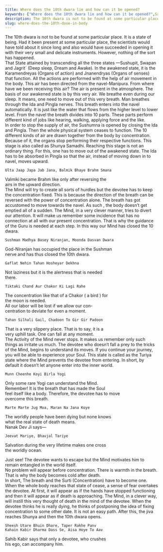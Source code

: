 ```yaml
---
title: Where does the 10th dwara lie and how can it be opened?
keywords: ["Where does the 10th dwara lie and how can it be opened?",Sahib Bandgi books,]
description: The 10th dwara is not to be found at some particular place. It is a state of being. Had it been present at some particular place, the scientists would have
slug: where-does-the-10th-dooe-in-body
---
```


The 10th dwara is not to be found at some particular place. It is a state of being. Had it been present at some particular place, the scientists would have told about it since long and also would have succeeded in opening it with their very small and delicate instruments. However, nothing of the sort has happened.   
That State attained by transcending all the three states —Sushupit, Swapan and Jagrit` (Deep sleep, Dream and Awake). In the awakened state, it is the Karamendreyas (Organs of action) and Jnanendryas (Organs of senses) that function. All the actions are performed with the help of air movement in the body. This air has been directed from the navel-Manipura. From where have we been receiving this air? The air is present in the atmosphere. The basis of our awakened state is by this very air. We breathe even during our sleep. It means, one need to move out of this very breath. Man breathes through the Ida and Pingla nerves. This breath enters into the navel automatically. It is just like the water that flows from the higher level to lower level. From the navel the breath divides into 10 parts. These parts perform different kind of jobs like hearing, walking, applying force and the like.  
In order to stop the supply of air, the Sushumna is opened by closing the Ida and Pingla. Then the whole physical system ceases to function. The 10 different kinds of air are drawn together from the body by concentration. Because of it, the organs stop performing their respective functions. This stage is also called as Shunya Samadhi. Reaching this stage is not an ordinary thing. For this, one has to move out of the awakened state. The Ida has to be absorbed in Pingla so that the air, instead of moving down in to navel, moves upward.  
```text  
Ulta Jaap Japa Jab Jana, Balmik Bhaye Brahm Smana  
```  
Valmiki became Brahm like only after reversing the  
airs in the upward direction.  
The Mind will try to create all sorts of hurdles but the devotee has to keep the concentration fixed. This is because the direction of the breath can be reversed with the power of concentration alone. The breath has got accustomed to move towards the navel. As such , the body doesn’t get emptied all of a sudden. The Mind, in a very clever manner, tries to divert our attention. It will make us remember some incidence that has no connection at all with our present concentration. That is why the guidance of the Guru is needed at each step. In this way our Mind has closed the 10 dwara.  
```text  
Sushman Madhya Basey Niranjan, Moonda Dasvan Dwara  
```  
God-Niranjan has occupied the place in the Sushman  
nerve and has thus closed the 10th dwara.  
```text  
Gaflat Nehin Tahan Hosheyar Dekhna  
```  
Not laziness but it is the alertness that is needed  
there.  
```text  
Tiktaki Chand Aur Chakor Ki Lagi Rahe  
```  
The concentration like that of a Chakor ( a bird ) for  
the moon is needed.  
All our labor will be lost if we allow our con-  
centration to deviate for even a moment.  
```text  
Tahan Silhali Gail, Chadoon To Gir Gir Padoon  
```  
That is a very slippery place. That is to say, it is a  
very uphill task. One can fall at any moment.  
The Activity of the Mind never stops. It makes us remember only such things as irritate us much. The devotee who doesn’t fall a prey to the tricks of the Mind, begins to understand its moves. If you continue your journey, you will be able to experience your Soul. This state is called as the Turiya state where the Mind prevents the devotee from entering. In short, by default it doesn’t let anyone enter into the inner world.  
```text  
Munn Cheenhe Koyi Birla Yogi  
```  
Only some rare Yogi can understand the Mind.  
Remember! It is the breath that has made the Soul  
feel itself like a body. Therefore, the devotee has to move  
overcome this breath.  
```text  
Marte Marte Jug Moa, Maran Na Jana Koye  
```  
The worldly people have been dying but none knows  
what the real state of death means.  
Nanak Dev Ji says—  
```text  
Jeevat Mariye, Bhavjal Tariye  
```  
Salvation during the very lifetime makes one cross  
the worldly ocean.  
  
  
Just see! The devotee wants to escape but the Mind motivates him to remain entangled in the world itself.  
No problem will appear before concentration. There is warmth in the breath. That is why the body becomes cold after death.  
In short, The breath and the Surti (Concentration) have to become one. When the whole body reaches that state of cease, a sense of fear overtakes the devotee. At first, it will appear as if the hands have stopped functioning and then it will appear as if death is approaching. The Mind, in a clever way, will instill this very thought of death in the mind of the devotee. When the devotee thinks he is really dying, he thinks of postponing the idea of fixing concentration to some other date. It is not an easy path. After this, the jiva reaches Shunya and then the 10th dwara opens.  
```text  
Sheesh Utare Bhuin Dhare, Taper Rakhe Panv  
Kahain Kabir Dharma Dass Se, Aisa Hoye To Aav  
```  
Sahib Kabir says that only a devotee, who crushes  
his ego, can accompany him.  



  